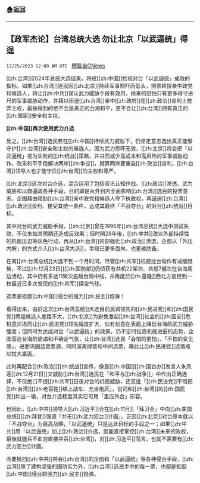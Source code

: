 ###  [:house:返回](README.md)
---


## 【政军杰论】台湾总统大选  勿让北京「以武逼统」得逞
`12/25/2023 12:00 AM UTC ` [轉載自GNews](https://gnews.org/articles/2148502)

[[zh:台湾]]2024年总统大选结果，将成[[zh:中国]]检视对台「以武逼统」成效的指标。如果[[zh:台湾]]选民因[[zh:北京]]持续军事恫吓而低头，把票转投亲中政党和候选人，将让[[zh:中共]]误认武力威胁手段有效用，换来的恐怕只有更多得寸进尺的军事威胁动作，并藉以压迫[[zh:台湾]]亲中[[zh:政府]]在[[zh:政治]]谈判上放弃主权，最後得到的绝不会是真正的台海和平，更不会让[[zh:台湾]]拥有真正的[[zh:国家]]安全和主权。

**[[zh:中国]]再次使用武力介选**

反之，[[zh:台湾]]选民若在[[zh:中国]]持续武力威胁下，仍坚定意志选出真正能够守护[[zh:台湾]]安全和主权的候选人，因为武力恐吓无效，[[zh:北京]]将会把「以武逼统」视为失败的[[zh:统战]]策略，并进而减少高成本和高风险的军事威胁动作，改采和平手段解决两岸[[zh:争议]]，就算两岸要重启[[zh:政治]]谈判，[[zh:台湾]]领导人也才能守住[[zh:台湾]]的主权和尊严。

[[zh:北京]]这次对台介选，混合运用了包括资讯认知作战、[[zh:政治]]渗透、武力威胁和以商逼政各种手段，目的即是从外到内全面影响[[zh:台湾]]选民的投票意志，企图藉由暗助[[zh:台湾]]亲中政党和候选人夺下执政权，再逼迫[[zh:台湾]][[zh:政治]]谈判、接受其统一条件，达成其最终「不战夺台」的对台[[zh:统战]]目标。

其中对台的武力威胁手段，[[zh:北京]]曾在1996年[[zh:台湾总统]]大选中测试失败，不仅未如其预期还造成反效果；但时隔28年後，[[zh:中共]]改以外部持续性的机舰压迫等灰色行动，再从[[zh:台湾]]内部强化[[zh:政治]]渗透，企图以「外压内解」的方式介入[[zh:台湾大选]]，手段已更多面向，也更难防备。

在离[[zh:台湾总统]]大选不到一个月时间，尽管[[zh:共军]]机舰扰台动作有减缓趋势，不过[[zh:12月23日]][[zh:国防部]]仍侦获有共机22架次、共舰7艘次在台海周边活动，其中仍有多达11架次逾越台海中线，并再度於[[zh:基隆]]西北方监控到一枚最近已多次发现的[[zh:共军]]探空气球。

选票是抵御[[zh:中国]]侵台的强力[[zh:民主]]炮弹！

看得出来，由於这次[[zh:台湾总统]]大选目前民调领先的[[zh:民进党]]和[[zh:国民党]]两组候选人差距不大，[[zh:北京]]为避免激起[[zh:台湾]]社会的[[zh:国安]]危机意识进而让[[zh:民进党]]领先幅度扩大，似有刻意在表面上降低台海的武力威胁强度；但同时为达成对台「以武逼统」的效果，仍不定时拉高机舰进逼的态势，企图营造台海的诡谲和不确定气氛，让[[zh:台湾]]选民「会怕的更怕」、「不怕的变无感」，进而巩固蓝营票源，同时游离绿营和中间选票，藉此让[[zh:民进党]]选情难以拉大赢面。

此时再配合[[zh:政治]][[zh:统战]]宣传，像是[[zh:中国]][[zh:国台办]]发言人朱凤莲[[zh:12月21日]]又威胁[[zh:台湾]]选民在「和平与[[zh:战争]]」中作出正确选择，不仅绝口不提[[zh:共军]]日夜对台的机舰威胁，还反批「[[zh:民进党]]不惜把[[zh:台湾]][[zh:老百姓]]绑上战车、充当炮灰」，说词和[[zh:台湾]]的[[zh:国民党]]如出一辙，对台介选程度其实已可用「里应外合」形容。

也因此，[[zh:中共]]领导人[[zh:习近平]]会在[[zh:11月]]「拜习会」中向[[zh:美国总统]][[zh:拜登]]强调「并无[[zh:武力犯台]]计画」，正因[[zh:北京]]对台原本就以「不战夺台」为最高战略，「以武逼统」只是达此目标的手段之一；如果[[zh:中共]]用「以武逼统」加上[[zh:政治]]介选，就能直接掌控[[zh:台湾]]未来的政权，最後就能兵不血刃直接并吞[[zh:台湾]]，对[[zh:习近平]]而言，也就不需要有[[zh:武力犯台]]计画。

而要抵挡[[zh:中共]]并吞[[zh:台湾]]的企图和「以武逼统」等各种侵台手段，[[zh:台湾]]除了建构坚强的国防实力外，[[zh:台湾]]选民手中的每一票，也都是抵御[[zh:中国]]侵台的强力[[zh:民主]]炮弹。
